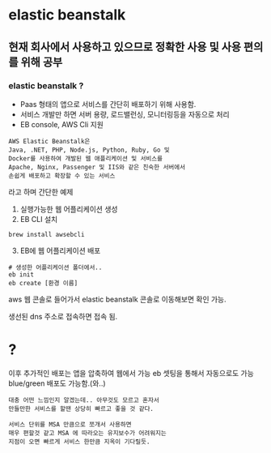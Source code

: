 # elastic beanstalk

## 현재 회사에서 사용하고 있으므로 정확한 사용 및 사용 편의를 위해 공부

### elastic beanstalk ?
- Paas 형태의 앱으로 서비스를 간단히 배포하기 위해 사용함.
- 서비스 개발만 하면 서버 용량, 로드밸런싱, 모니터링등을 자동으로 처리
- EB console, AWS Cli 지원
```
AWS Elastic Beanstalk은 
Java, .NET, PHP, Node.js, Python, Ruby, Go 및 
Docker를 사용하여 개발된 웹 애플리케이션 및 서비스를 
Apache, Nginx, Passenger 및 IIS와 같은 친숙한 서버에서 
손쉽게 배포하고 확장할 수 있는 서비스
```

라고 하며 간단한 예제
1. 실행가능한 웹 어플리케이션 생성
2. EB CLI 설치
```
brew install awsebcli
```


3. EB에 웹 어플리케이션 배포
```
# 생성한 어플리케이션 폴더에서.. 
eb init
eb create [환경 이름]
```

aws 웹 콘솔로 들어가서 elastic beanstalk 콘솔로
이동해보면 확인 가능.

생선된 dns 주소로 접속하면 접속 됨.

# ?

이후 추가적인 배포는 앱을 압축하여 웹에서 가능
eb 셋팅을 통해서 자동으로도 가능
blue/green 배포도 가능함.(와..)


```
대충 어떤 느낌인지 알겠는데.. 아무것도 모르고 혼자서
만들만한 서비스를 할땐 상당히 빠르고 좋을 것 같다.

서비스 단위를 MSA 만큼으로 쪼개서 사용하면
매우 편할것 같고 MSA 에 따라오는 유지보수가 어려워지는
지점이 오면 빠르게 서비스 한만큼 지옥이 기다릴듯.
```

